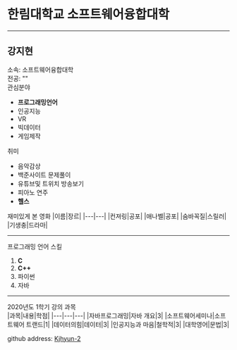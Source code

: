 # 한림대학교 소프트웨어융합대학
---

강지현
---
소속: 소프트웨어융합대학   
전공: ""   
관심분야   
* **프로그래밍언어**
* 인공지능
* VR
* 빅데이터
* 게임제작

취미
* 음악감상
* 백준사이트 문제풀이
* 유튜브및 트위치 방송보기
* 피아노 연주
* **헬스**

재미있게 본 영화
|이름|장르|
|---|---|
|컨져링|공포|
|애나벨|공포|
|숨바꼭질|스릴러|
|기생충|드라마|

--------------------
프로그래밍 언어 스킬   
1. **C**
2. **C++**
3. 파이썬
4. 자바
---------------------

2020년도 1학기 강의 과목   
|과목|내용|학점|
|---|---|---|
|자바프로그래밍|자바 개요|3|
|소프트웨어세미나|소프트웨어 트랜드|1|
|데이터의힘|데이터|3|
|인공지능과 마음|철학적|3|
|대학영어|문법|3|



github address: [Kjhyun-2][github]

[github]:http://github.com/Kjhyun-2

